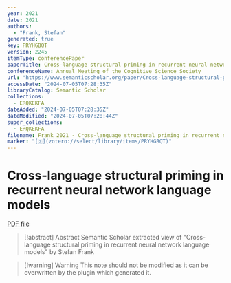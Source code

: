 ```yaml
---
year: 2021
date: 2021
authors:
  - "Frank, Stefan"
generated: true
key: PRYHGBQT
version: 2245
itemType: conferencePaper
paperTitle: Cross-language structural priming in recurrent neural network language models
conferenceName: Annual Meeting of the Cognitive Science Society
url: "https://www.semanticscholar.org/paper/Cross-language-structural-priming-in-recurrent-Frank/03fdef222c6a75caf09e5d5dc190ae55e0cfbbcc"
accessDate: "2024-07-05T07:28:35Z"
libraryCatalog: Semantic Scholar
collections:
  - ERQKEKFA
dateAdded: "2024-07-05T07:28:35Z"
dateModified: "2024-07-05T07:28:44Z"
super_collections:
  - ERQKEKFA
filename: Frank 2021 - Cross-language structural priming in recurrent neural network language models.pdf
marker: "[🇿](zotero://select/library/items/PRYHGBQT)"
---
```

# Cross-language structural priming in recurrent neural network language models

[PDF file](/Papers/PDFs/Frank%202021%20-%20Cross-language%20structural%20priming%20in%20recurrent%20neural%20network%20language%20models.pdf)

> [!abstract] Abstract
> Semantic Scholar extracted view of "Cross-language structural priming in recurrent neural network language models" by Stefan Frank

>[!warning] Warning
> This note should not be modified as it can be overwritten by the plugin which generated it.

